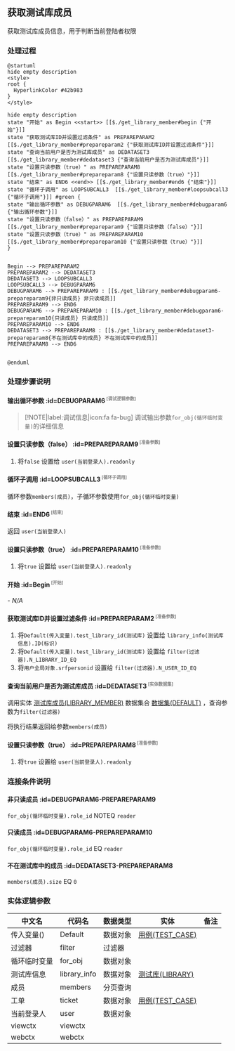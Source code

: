 ## 获取测试库成员 <!-- {docsify-ignore-all} -->

   获取测试库成员信息，用于判断当前登陆者权限

### 处理过程

```plantuml
@startuml
hide empty description
<style>
root {
  HyperlinkColor #42b983
}
</style>

hide empty description
state "开始" as Begin <<start>> [[$./get_library_member#begin {"开始"}]]
state "获取测试库ID并设置过滤条件" as PREPAREPARAM2  [[$./get_library_member#prepareparam2 {"获取测试库ID并设置过滤条件"}]]
state "查询当前用户是否为测试库成员" as DEDATASET3  [[$./get_library_member#dedataset3 {"查询当前用户是否为测试库成员"}]]
state "设置只读参数（true）" as PREPAREPARAM8  [[$./get_library_member#prepareparam8 {"设置只读参数（true）"}]]
state "结束" as END6 <<end>> [[$./get_library_member#end6 {"结束"}]]
state "循环子调用" as LOOPSUBCALL3  [[$./get_library_member#loopsubcall3 {"循环子调用"}]] #green {
state "输出循环参数" as DEBUGPARAM6  [[$./get_library_member#debugparam6 {"输出循环参数"}]]
state "设置只读参数（false）" as PREPAREPARAM9  [[$./get_library_member#prepareparam9 {"设置只读参数（false）"}]]
state "设置只读参数（true）" as PREPAREPARAM10  [[$./get_library_member#prepareparam10 {"设置只读参数（true）"}]]
}


Begin --> PREPAREPARAM2
PREPAREPARAM2 --> DEDATASET3
DEDATASET3 --> LOOPSUBCALL3
LOOPSUBCALL3 --> DEBUGPARAM6
DEBUGPARAM6 --> PREPAREPARAM9 : [[$./get_library_member#debugparam6-prepareparam9{非只读成员} 非只读成员]]
PREPAREPARAM9 --> END6
DEBUGPARAM6 --> PREPAREPARAM10 : [[$./get_library_member#debugparam6-prepareparam10{只读成员} 只读成员]]
PREPAREPARAM10 --> END6
DEDATASET3 --> PREPAREPARAM8 : [[$./get_library_member#dedataset3-prepareparam8{不在测试库中的成员} 不在测试库中的成员]]
PREPAREPARAM8 --> END6


@enduml
```


### 处理步骤说明

#### 输出循环参数 :id=DEBUGPARAM6<sup class="footnote-symbol"> <font color=gray size=1>[调试逻辑参数]</font></sup>



> [!NOTE|label:调试信息|icon:fa fa-bug]
> 调试输出参数`for_obj(循环临时变量)`的详细信息


#### 设置只读参数（false） :id=PREPAREPARAM9<sup class="footnote-symbol"> <font color=gray size=1>[准备参数]</font></sup>



1. 将`false` 设置给  `user(当前登录人).readonly`

#### 循环子调用 :id=LOOPSUBCALL3<sup class="footnote-symbol"> <font color=gray size=1>[循环子调用]</font></sup>



循环参数`members(成员)`，子循环参数使用`for_obj(循环临时变量)`
#### 结束 :id=END6<sup class="footnote-symbol"> <font color=gray size=1>[结束]</font></sup>



返回 `user(当前登录人)`

#### 设置只读参数（true） :id=PREPAREPARAM10<sup class="footnote-symbol"> <font color=gray size=1>[准备参数]</font></sup>



1. 将`true` 设置给  `user(当前登录人).readonly`

#### 开始 :id=Begin<sup class="footnote-symbol"> <font color=gray size=1>[开始]</font></sup>



*- N/A*
#### 获取测试库ID并设置过滤条件 :id=PREPAREPARAM2<sup class="footnote-symbol"> <font color=gray size=1>[准备参数]</font></sup>



1. 将`Default(传入变量).test_library_id(测试库)` 设置给  `library_info(测试库信息).ID(标识)`
2. 将`Default(传入变量).test_library_id(测试库)` 设置给  `filter(过滤器).N_LIBRARY_ID_EQ`
3. 将`用户全局对象.srfpersonid` 设置给  `filter(过滤器).N_USER_ID_EQ`

#### 查询当前用户是否为测试库成员 :id=DEDATASET3<sup class="footnote-symbol"> <font color=gray size=1>[实体数据集]</font></sup>



调用实体 [测试库成员(LIBRARY_MEMBER)](module/TestMgmt/library_member.md) 数据集合 [数据集(DEFAULT)](module/TestMgmt/library_member#数据集合) ，查询参数为`filter(过滤器)`

将执行结果返回给参数`members(成员)`

#### 设置只读参数（true） :id=PREPAREPARAM8<sup class="footnote-symbol"> <font color=gray size=1>[准备参数]</font></sup>



1. 将`true` 设置给  `user(当前登录人).readonly`


### 连接条件说明
#### 非只读成员 :id=DEBUGPARAM6-PREPAREPARAM9

`for_obj(循环临时变量).role_id` NOTEQ `reader`
#### 只读成员 :id=DEBUGPARAM6-PREPAREPARAM10

`for_obj(循环临时变量).role_id` EQ `reader`
#### 不在测试库中的成员 :id=DEDATASET3-PREPAREPARAM8

`members(成员).size` EQ `0`


### 实体逻辑参数

|    中文名   |    代码名    |  数据类型    |  实体   |备注 |
| --------| --------| -------- | -------- | --------   |
|传入变量(<i class="fa fa-check"/></i>)|Default|数据对象|[用例(TEST_CASE)](module/TestMgmt/test_case.md)||
|过滤器|filter|过滤器|||
|循环临时变量|for_obj|数据对象|||
|测试库信息|library_info|数据对象|[测试库(LIBRARY)](module/TestMgmt/library.md)||
|成员|members|分页查询|||
|工单|ticket|数据对象|[用例(TEST_CASE)](module/TestMgmt/test_case.md)||
|当前登录人|user|数据对象|||
|viewctx|viewctx||||
|webctx|webctx||||

